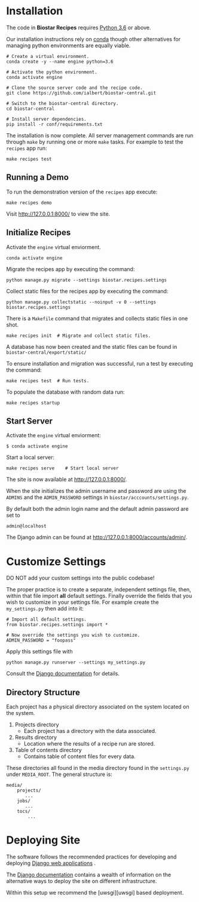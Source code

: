 # Installation

The code in **Biostar Recipes**  requires [Python 3.6][python] or above.

Our installation instructions rely on [conda][conda] though other alternatives for managing python environments are equally viable.

    # Create a virtual environment.
    conda create -y --name engine python=3.6

    # Activate the python environment.
    conda activate engine

    # Clone the source server code and the recipe code.
    git clone https://github.com/ialbert/biostar-central.git

    # Switch to the biostar-central directory.
    cd biostar-central

    # Install server dependencies.
    pip install -r conf/requirements.txt

The installation is now complete. All server management commands are run through `make` by running one or more `make` tasks.
For example to test the `recipes` app run:

    make recipes test

## Running a Demo

To run the demonstration version of the `recipes` app execute:

    make recipes demo

Visit <http://127.0.0.1:8000/> to view the site.

##  Initialize Recipes
 
Activate the `engine` virtual enviorment.

    conda activate engine
    
Migrate the recipes app by executing the command:

    python manage.py migrate --settings biostar.recipes.settings

Collect static files for the recipes app by executing the command:

    python manage.py collectstatic --noinput -v 0 --settings biostar.recipes.settings

There is a `Makefile` command that migrates and collects static files in one shot. 

    make recipes init  # Migrate and collect static files. 

A database has now been created and the static files can be found in `biostar-central/export/static/`

To ensure installation and migration was successful, run a test by executing the command: 

    make recipes test  # Run tests. 
    
  
To populate the database with random data run:
    
    make recipes startup
      
    
## Start Server 

Activate the `engine` virtual enviorment:

    $ conda activate engine
    
Start a local server:

    make recipes serve    # Start local server

The site is now available at http://127.0.0.1:8000/. 
 
When the site initializes the admin username and password are using the ``ADMINS`` and the ``ADMIN_PASSWORD`` settings in ``biostar/acccounts/settings.py``.

By default both the admin login name and the default admin password are set to

    admin@localhost
   
The Django admin can be found at http://127.0.0.1:8000/accounts/admin/.

# Customize Settings

DO NOT add your custom settings into the public codebase!

The proper practice is to create a separate, independent settings file, then, within that file import **all** default settings. Finally override the fields that you wish to customize in your settings file. For example
create the `my_settings.py` then add into it:

    # Import all default settings.
    from biostar.recipes.settings import *

    # Now override the settings you wish to customize.
    ADMIN_PASSWORD = "foopass"

Apply this settings file with

    python manage.py runserver --settings my_settings.py

Consult the [Django documentation][django] for details.


## Directory Structure 

Each project has a physical directory associated on the system located on the system. 


1. Projects directory
    - Each project has a directory with the data associated. 
2. Results directory
   - Location where the results of a recipe run are stored.
3. Table of contents directory
    - Contains table of content files for every data.

These directories all found in the media directory found in the `settings.py` under `MEDIA_ROOT`. The general structure is:

    media/
        projects/
           ...
        jobs/
           ...
        tocs/
            ... 

[django]: https://www.djangoproject.com/

# Deploying Site

The software follows the recommended practices for developing and deploying [Django web applications][django] .

The [Django documentation][django] contains a wealth of information on the alternative ways to deploy the site on different infrastructure.

Within this setup we recommend the [uwsgi][uwsgi] based deployment.

[python]: https://www.python.org/
[django]: https://www.djangoproject.com/
[biostars]: https://www.biostars.org
[recipes]: https://www.bioinformatics.recipes
[handbook]: https://www.biostarhandbook.com
[conda]: https://conda.io/docs/
